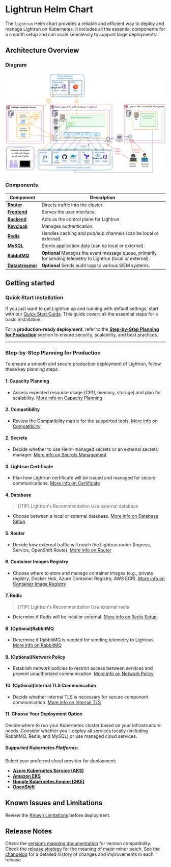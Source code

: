 
# Lightrun Helm Chart 
The `lightrun` Helm chart provides a reliable and efficient way to deploy and manage Lightrun on Kubernetes. It includes all the essential components for a smooth setup and can scale seamlessly to support large deployments.
## Architecture Overview
### Diagram
![Diagram](docs/images/architecture-diagram.png "diagram")
### Components

| Component                                           | Description                                                                                                    |
| --------------------------------------------------- | -------------------------------------------------------------------------------------------------------------- |
| [**Router**](docs/components/router/index.md)       | Directs traffic into the cluster.                                                                              |
| [**Frontend**](docs/components/frontend.md)         | Serves the user interface.                                                                                     |
| [**Backend**](docs/components/backend.md)           | Acts as the control plane for Lightrun.                                                                        |
| [**Keycloak**](docs/components/keycloak.md)         | Manages authentication.                                                                                        |
| [**Redis**](docs/components/redis.md)               | Handles caching and pub/sub channels (can be local or external).                                               |
| [**MySQL**](docs/components/database.md)            | Stores application data (can be local or external).                                                            |
| [**RabbitMQ**](docs/components/rabbitmq.md)         | **Optional** Manages the event message queue, primarily for sending telemetry to Lightrun (local or external). |
| [**Datastreamer**](docs/components/datastreamer.md) | **Optional** Sends audit logs to various SIEM systems.                                                         |

## Getting started
### **Quick Start Installation**

If you just want to get Lightrun up and running with default settings, start with our [Quick Start Guide](docs/installation/quickstart.md). This guide covers all the essential steps for a basic installation.

For a **production-ready deployment**, refer to the [**Step-by-Step Planning for Production**](#**Step-by-Step%20Planning%20for%20Production**) section to ensure security, scalability, and best practices.

---
### **Step-by-Step Planning for Production**

To ensure a smooth and secure production deployment of Lightrun, follow these key planning steps:
#### **1. Capacity Planning**

- Assess expected resource usage (CPU, memory, storage) and plan for scalability.
    [More info on Capacity Planning](docs/installation/capacity_planning.md)
#### **2. Compatibility**

- Review the Compatibility matrix for the supported tools.
    [More info on Compatibility](docs/installation/compatibility_matrix.md)
#### **2. Secrets**

- Decide whether to use Helm-managed secrets or an external secrets manager.
    [More info on Secrets Management](docs/installation/secrets.md)
#### **3. Lightrun Certificate**

- Plan how Lightrun certificate will be issued and managed for secure communications.
    [More info on Certificate](docs/installation/certificate.md)
#### **4. Database**

> [!TIP] Lightrun's Recommendation
> Use external database

- Choose between a local or external database.
    [More info on Database Setup](docs/components/database.md)

#### **5. Router**

- Decide how external traffic will reach the Lightrun router (Ingress, Service, OpenShift Route).
    [More info on Router](docs/components/router/index.md)

#### **6. Container Images Registry**

- Choose where to store and manage container images (e.g., private registry, Docker Hub, Azure Container Registry, AWS ECR).
    [More info on Container Image Registry](docs/installation/container_image_registry.md)

#### **7. Redis**
> [!TIP] Lightrun's Recommendation
> Use external redis
- Determine if Redis will be local or external.
    [More info on Redis Setup](docs/components/redis.md)

#### **8. (Optional)RabbitMQ**

- Determine if RabbitMQ is needed for sending telemetry to Lightrun.
    [More info on RabbitMQ](docs/components/rabbitmq.md)

#### **9. (Optional)Network Policy**

- Establish network policies to restrict access between services and prevent unauthorized communication.
    [More info on Network Policy](docs/advanced/network_policy.md)

#### **10. (Optional)Internal TLS Communication**

- Decide whether internal TLS is necessary for secure component communication.
    [More info on Internal TLS](docs/advanced/internal_tls.md)

#### **11. Choose Your Deployment Option**

Decide where to run your Kubernetes cluster based on your infrastructure needs. Consider whether you’ll deploy all services locally (including RabbitMQ, Redis, and MySQL) or use managed cloud services.
##### **Supported Kubernetes Platforms:**

Select your preferred cloud provider for deployment:

- **[Azure Kubernetes Service (AKS)](docs/installation/cloud/aks.md)**
- **[Amazon EKS](docs/installation/cloud/eks.md)**
- **[Google Kubernetes Engine (GKE)](docs/installation/cloud/gke.md)**
- **[OpenShift](cloud/openshift.md)**
## Known Issues and Limitations

Review the [Known Limitations](docs/limitations.md) before deployment.

## Release Notes

Check the [versions mapping documentation](docs/installation/versions_mapping.md) for version compatibility.  
Check the [release strategy](docs/release_strategy) for the meaning of major minor patch.
See the [changelog](CHANGELOG.md) for a detailed history of changes and improvements in each release.
